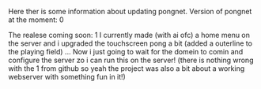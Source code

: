 Here ther is some information about updating pongnet.
Version of pongnet at the moment: 0

The realese coming soon: 1
I currently made (with ai ofc) a home menu on the server and i upgraded the touchscreen pong a bit (added a outerline to the playing field)
...
Now i just going to wait for the domein to comin and configure the server zo i can run this on the server!
(there is nothing wrong with the 1 from github so yeah the project was also a bit about a working webserver with something fun in it!)
